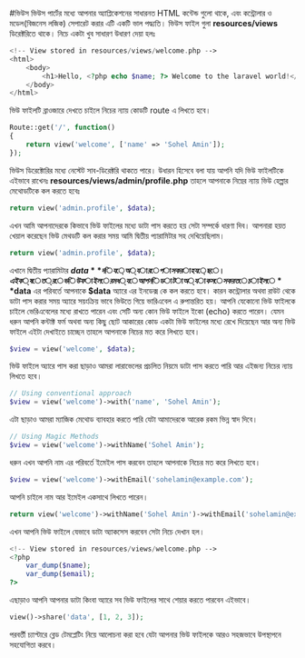 #ভিউস
ভিউস পার্টের মধ্যে আপনার অ্যাপ্লিকেশনের সাধারনত HTML কন্টেন্ড গুলো থাকে, এবং কন্ট্রোলার ও মডেল(বিজনেস লজিক) সেপারেট করার এটি একটি ভাল পদ্ধ্যতি।
ভিউস ফাইল গুলা **resources/views** ডিরেক্টরিতে থাকে।
নিচে একটা খুব সাধারণ উধারণ দেয়া হলঃ
```php
<!-- View stored in resources/views/welcome.php -->
<html>
    <body>
        <h1>Hello, <?php echo $name; ?> Welcome to the laravel world!</h1>
    </body>
</html>
```

ভিউ ফাইলটি ব্রাওজারে দেখতে চাইলে নিচের ন্যায় কোডটি route এ লিখতে হবে।
```php
Route::get('/', function()
{
    return view('welcome', ['name' => 'Sohel Amin']);
});
```

ভিউস ডিরেক্টোরির মধ্যে নেস্টেট সাব-ডিরেক্টরি থাকতে পারে।
উধারন হিসেবে বলা যায় আপনি যদি ভিউ ফাইলটিকে এইভাবে রাখেনঃ
**resources/views/admin/profile.php**
তাহলে আপনাকে নিম্নের ন্যায় ভিউ হেল্পার মেথোডটিকে কল করতে হবেঃ
```php
return view('admin.profile', $data);
```

এখন আমি আপনাদেরকে কিভাবে ভিউ ফাইলের মধ্যে ডাটা পাস করতে হয় সেটা সম্পর্কে ধারণা দিব।
আপনারা হয়ত খেয়াল করেছেন ভিউ মেথডটি কল করার সময় আমি দ্বিতীয় প্যারামিটার সহ দেখিয়েছিলাম।
```php
return view('admin.profile', $data);
```
এখানে দ্বিতীয় প্যারামিটার **$data** দিয়ে অ্যারে পাস করা হয়েছে। এইক্ষেত্রে ভিউ ফাইলের মধ্যে আপনি ডাটা অ্যাকসেস করতে চাইলে **$data** এর পরিবর্তে আপনাকে **$data** অ্যারে এর ইনডেক্স কে কল করতে হবে।
কারন কন্ট্রোলার অথবা রাউট থেকে ডাটা পাস করার সময় অ্যারে সয়ংক্রিয় ভাবে ভিউতে গিয়ে ভারিএবেল এ রুপান্তরিত হয়।
আপনি যেকোনো ভিউ ফাইলকে চাইলে ভেরিএবেলের মধ্যে রাখতে পারেন এবং সেটি অন্য কোন ভিউ ফাইলে ইকো (echo) করতে পারেন। যেমন ধরুন আপনি কন্টাক্ট ফর্ম অথবা অন্য কিছু ছোট আকারের কোড একটা ভিউ ফাইলের মধ্যে রেখে দিয়েছেন আর অন্য ভিউ ফাইলে এইটা দেখাইতে চাচ্ছেন তাহলে আপনাকে নিচের মত করে লিখতে হবে।
```php
$view = view('welcome', $data);
```
ভিউ ফাইলে অ্যারে পাস করা ছাড়াও আমরা লারাভেলের প্রচলিত নিয়মে ডাটা পাস করতে পারি আর এইজন্য নিচের ন্যায় লিখতে হবে।
```php
// Using conventional approach
$view = view('welcome')->with('name', 'Sohel Amin'); 
```
এটা ছাড়াও আমরা ম্যাজিক মেথোড ব্যাবহার করতে পারি যেটা আমাদেরকে আরেক রকম ভিন্ন স্বাদ দিবে।
```php
// Using Magic Methods
$view = view('welcome')->withName('Sohel Amin');
```
ধরুন এখন আপনি নাম এর পরিবর্তে ইমেইল পাস করবেন তাহলে আপনাকে নিচের মত করে লিখতে হবে।
```php
$view = view('welcome')->withEmail('sohelamin@example.com');
```
আপনি চাইলে নাম আর ইমেইল একসাথে লিখতে পারেন।
```php
return view('welcome')->withName('Sohel Amin')->withEmail('sohelamin@example.com');
```
এখন আপনি ভিউ ফাইলে যেভাবে ডাটা অ্যাকসেস করবেন সেটা নিচে দেখান হল।
```php
<!-- View stored in resources/views/welcome.php -->
<?php
	var_dump($name);
	var_dump($email);
?>
```
এছাড়াও আপনি আপনার ডাটা কিংবা অ্যারে সব ভিউ ফাইলের সাথে শেয়ার করতে পারবেন এইভাবে।
```php
view()->share('data', [1, 2, 3]);
```
পরবর্তী চ্যাপ্টারে ব্লেড টেমপ্লেটিং নিয়ে আলোচনা করা হবে যেটা আপনার ভিউ ফাইলকে আরও সহজভাবে উপস্থাপনে সহযোগিতা করবে।
